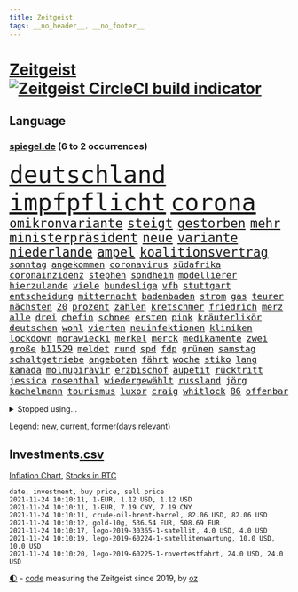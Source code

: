 ```yaml
---
title: Zeitgeist
tags: __no_header__, __no_footer__
---
```


# [Zeitgeist](https://oliz.io/zeitgeist/) [![Zeitgeist CircleCI build indicator](https://circleci.com/gh/ooz/zeitgeist.svg?style=shield)](https://circleci.com/gh/ooz/zeitgeist)

## Language

<h3><a href="https://www.spiegel.de" target="_blank">spiegel.de</a> (6 to 2 occurrences)</h3>
<p style="font-family:monospace">
<span style="font-size:32pt"><a href="news_links.html#deutschland" class="current">deutschland</a></span>
<span style="font-size:32pt"><a href="news_links.html#impfpflicht" class="current">impfpflicht</a></span>
<span style="font-size:32pt"><a href="news_links.html#corona" class="current">corona</a></span>
<br>
<span style="font-size:17pt"><a href="news_links.html#omikronvariante" class="new">omikronvariante</a></span>
<span style="font-size:17pt"><a href="news_links.html#steigt" class="current">steigt</a></span>
<span style="font-size:17pt"><a href="news_links.html#gestorben" class="current">gestorben</a></span>
<span style="font-size:17pt"><a href="news_links.html#mehr" class="current">mehr</a></span>
<span style="font-size:17pt"><a href="news_links.html#ministerpräsident" class="current">ministerpräsident</a></span>
<span style="font-size:17pt"><a href="news_links.html#neue" class="current">neue</a></span>
<span style="font-size:17pt"><a href="news_links.html#variante" class="current">variante</a></span>
<span style="font-size:17pt"><a href="news_links.html#niederlande" class="current">niederlande</a></span>
<span style="font-size:17pt"><a href="news_links.html#ampel" class="current">ampel</a></span>
<span style="font-size:17pt"><a href="news_links.html#koalitionsvertrag" class="current">koalitionsvertrag</a></span>
<br>
<span style="font-size:12pt"><a href="news_links.html#sonntag" class="current">sonntag</a></span>
<span style="font-size:12pt"><a href="news_links.html#angekommen" class="current">angekommen</a></span>
<span style="font-size:12pt"><a href="news_links.html#coronavirus" class="current">coronavirus</a></span>
<span style="font-size:12pt"><a href="news_links.html#südafrika" class="current">südafrika</a></span>
<span style="font-size:12pt"><a href="news_links.html#coronainzidenz" class="current">coronainzidenz</a></span>
<span style="font-size:12pt"><a href="news_links.html#stephen" class="current">stephen</a></span>
<span style="font-size:12pt"><a href="news_links.html#sondheim" class="new">sondheim</a></span>
<span style="font-size:12pt"><a href="news_links.html#modellierer" class="new">modellierer</a></span>
<span style="font-size:12pt"><a href="news_links.html#hierzulande" class="current">hierzulande</a></span>
<span style="font-size:12pt"><a href="news_links.html#viele" class="current">viele</a></span>
<span style="font-size:12pt"><a href="news_links.html#bundesliga" class="current">bundesliga</a></span>
<span style="font-size:12pt"><a href="news_links.html#vfb" class="current">vfb</a></span>
<span style="font-size:12pt"><a href="news_links.html#stuttgart" class="current">stuttgart</a></span>
<span style="font-size:12pt"><a href="news_links.html#entscheidung" class="current">entscheidung</a></span>
<span style="font-size:12pt"><a href="news_links.html#mitternacht" class="current">mitternacht</a></span>
<span style="font-size:12pt"><a href="news_links.html#badenbaden" class="current">badenbaden</a></span>
<span style="font-size:12pt"><a href="news_links.html#strom" class="current">strom</a></span>
<span style="font-size:12pt"><a href="news_links.html#gas" class="current">gas</a></span>
<span style="font-size:12pt"><a href="news_links.html#teurer" class="current">teurer</a></span>
<span style="font-size:12pt"><a href="news_links.html#nächsten" class="current">nächsten</a></span>
<span style="font-size:12pt"><a href="news_links.html#20" class="current">20</a></span>
<span style="font-size:12pt"><a href="news_links.html#prozent" class="current">prozent</a></span>
<span style="font-size:12pt"><a href="news_links.html#zahlen" class="current">zahlen</a></span>
<span style="font-size:12pt"><a href="news_links.html#kretschmer" class="current">kretschmer</a></span>
<span style="font-size:12pt"><a href="news_links.html#friedrich" class="current">friedrich</a></span>
<span style="font-size:12pt"><a href="news_links.html#merz" class="current">merz</a></span>
<span style="font-size:12pt"><a href="news_links.html#alle" class="current">alle</a></span>
<span style="font-size:12pt"><a href="news_links.html#drei" class="current">drei</a></span>
<span style="font-size:12pt"><a href="news_links.html#chefin" class="current">chefin</a></span>
<span style="font-size:12pt"><a href="news_links.html#schnee" class="current">schnee</a></span>
<span style="font-size:12pt"><a href="news_links.html#ersten" class="current">ersten</a></span>
<span style="font-size:12pt"><a href="news_links.html#pink" class="new">pink</a></span>
<span style="font-size:12pt"><a href="news_links.html#kräuterlikör" class="new">kräuterlikör</a></span>
<span style="font-size:12pt"><a href="news_links.html#deutschen" class="current">deutschen</a></span>
<span style="font-size:12pt"><a href="news_links.html#wohl" class="current">wohl</a></span>
<span style="font-size:12pt"><a href="news_links.html#vierten" class="current">vierten</a></span>
<span style="font-size:12pt"><a href="news_links.html#neuinfektionen" class="current">neuinfektionen</a></span>
<span style="font-size:12pt"><a href="news_links.html#kliniken" class="current">kliniken</a></span>
<span style="font-size:12pt"><a href="news_links.html#lockdown" class="current">lockdown</a></span>
<span style="font-size:12pt"><a href="news_links.html#morawiecki" class="current">morawiecki</a></span>
<span style="font-size:12pt"><a href="news_links.html#merkel" class="current">merkel</a></span>
<span style="font-size:12pt"><a href="news_links.html#merck" class="current">merck</a></span>
<span style="font-size:12pt"><a href="news_links.html#medikamente" class="current">medikamente</a></span>
<span style="font-size:12pt"><a href="news_links.html#zwei" class="current">zwei</a></span>
<span style="font-size:12pt"><a href="news_links.html#große" class="current">große</a></span>
<span style="font-size:12pt"><a href="news_links.html#b11529" class="new">b11529</a></span>
<span style="font-size:12pt"><a href="news_links.html#meldet" class="current">meldet</a></span>
<span style="font-size:12pt"><a href="news_links.html#rund" class="current">rund</a></span>
<span style="font-size:12pt"><a href="news_links.html#spd" class="current">spd</a></span>
<span style="font-size:12pt"><a href="news_links.html#fdp" class="current">fdp</a></span>
<span style="font-size:12pt"><a href="news_links.html#grünen" class="current">grünen</a></span>
<span style="font-size:12pt"><a href="news_links.html#samstag" class="current">samstag</a></span>
<span style="font-size:12pt"><a href="news_links.html#schaltgetriebe" class="new">schaltgetriebe</a></span>
<span style="font-size:12pt"><a href="news_links.html#angeboten" class="current">angeboten</a></span>
<span style="font-size:12pt"><a href="news_links.html#fährt" class="current">fährt</a></span>
<span style="font-size:12pt"><a href="news_links.html#woche" class="current">woche</a></span>
<span style="font-size:12pt"><a href="news_links.html#stiko" class="current">stiko</a></span>
<span style="font-size:12pt"><a href="news_links.html#lang" class="current">lang</a></span>
<span style="font-size:12pt"><a href="news_links.html#kanada" class="current">kanada</a></span>
<span style="font-size:12pt"><a href="news_links.html#molnupiravir" class="current">molnupiravir</a></span>
<span style="font-size:12pt"><a href="news_links.html#erzbischof" class="current">erzbischof</a></span>
<span style="font-size:12pt"><a href="news_links.html#aupetit" class="new">aupetit</a></span>
<span style="font-size:12pt"><a href="news_links.html#rücktritt" class="current">rücktritt</a></span>
<span style="font-size:12pt"><a href="news_links.html#jessica" class="current">jessica</a></span>
<span style="font-size:12pt"><a href="news_links.html#rosenthal" class="current">rosenthal</a></span>
<span style="font-size:12pt"><a href="news_links.html#wiedergewählt" class="current">wiedergewählt</a></span>
<span style="font-size:12pt"><a href="news_links.html#russland" class="current">russland</a></span>
<span style="font-size:12pt"><a href="news_links.html#jörg" class="current">jörg</a></span>
<span style="font-size:12pt"><a href="news_links.html#kachelmann" class="new">kachelmann</a></span>
<span style="font-size:12pt"><a href="news_links.html#tourismus" class="current">tourismus</a></span>
<span style="font-size:12pt"><a href="news_links.html#luxor" class="new">luxor</a></span>
<span style="font-size:12pt"><a href="news_links.html#craig" class="current">craig</a></span>
<span style="font-size:12pt"><a href="news_links.html#whitlock" class="new">whitlock</a></span>
<span style="font-size:12pt"><a href="news_links.html#86" class="current">86</a></span>
<span style="font-size:12pt"><a href="news_links.html#offenbar" class="current">offenbar</a></span>
</p>
<details>
<summary>Stopped using...</summary>
<p class="former" style="font-size:12pt">
geboten(401) podium(401) senat(401) stattdessen(401) wirkte(401) internationaler(400) modelle(400) prüfen(400) unmöglich(400) versprach(400) abgeordnete(399) appelliert(399) bundestags(399) eher(399) humanitäre(399) annegret(398) anzeige(398) ausgebrochen(398) eindrücke(398) entlassung(398) gefallen(398) infolge(398) john(398) krampkarrenbauer(398) strategie(398) street(398) timo(398) verteidigungsministerin(398) warnung(398) 6(397) antarktis(397) bayerns(397) befinden(397) charlie(397) dietmar(397) halt(397) himmel(397) homosexualität(397) israelische(397) kanzlerkandidat(397) konfrontiert(397) löst(397) pakistan(397) ronald(397) verschärfen(397) vorher(397) ausstieg(396) autofahrerin(396) coronainfizierte(396) geglückt(396) geschichten(396) her(396) verärgert(396) wechseln(396) überlebte(396) 35(395) aktuell(395) beschäftigt(395) botschaften(395) büros(395) ertragen(395) isolation(395) kauft(395) kontrollieren(395) summe(395) talent(395) who(395) besonderen(394) bruder(394) einsatzkräfte(394) ersetzen(394) großaufgebot(394) rechtsextremen(394) spott(394) terror(394) unabhängigkeit(394) vorliegt(394) weltwirtschaft(394) zwingt(394) abgang(393) arm(393) begeistern(393) brauchte(393) coronatest(393) ddr(393) fraktionschef(393) gedenken(393) gerhard(393) geschützt(393) gezeigt(393) hinweisen(393) höchste(393) ordnet(393) passieren(393) pocht(393) pole(393) rettungsschiff(393) verraten(393) and(392) aufmerksamkeit(392) gebraucht(392) nahmen(392) verbindung(392) verstößen(392) amnesty(391) brexit(391) favoriten(391) flüchten(391) haftstrafe(391) kandidat(391) problemen(391) zählen(391) 44(390) anschuldigungen(390) anthony(390) arbeitslosigkeit(390) aufstieg(390) berühmt(390) fahrzeuge(390) künstler(390) leid(390) mancherorts(390) meinem(390) persönlich(390) r(390) senkt(390) souverän(390) stammen(390) zentrum(390) big(389) erbe(389) finanzieren(389) gebaut(389) kräftig(389) metropolen(389) rechts(389) siegte(389) volksrepublik(389) 94(388) bad(388) bestehen(388) potsdam(388) schwangere(388) schweigen(388) übernahme(388) abwehr(387) auftrag(387) dubai(387) hunderten(387) lehnen(387) mauer(387) stuft(387) trafen(387) unwetter(387) veröffentlichte(387) erkrankung(386) fortgesetzt(386) freigestellt(386) image(386) schwester(386) wende(386) üben(386) extremen(385) gestritten(385) heißen(385) rekordhoch(385) schwerem(385) schwieg(385) vorsprung(385) wurzeln(385) zinsen(385) 34(384) 4(384) 55(384) attacken(384) auskunft(384) langen(384) schöne(384) weitergegeben(384) wochenlang(384) zivilen(384) überlassen(384) bewertung(383) erkenntnisse(383) format(383) gedreht(383) gelöst(383) jennifer(383) kanzlerschaft(383) andrej(382) deutschem(382) erschüttert(382) schäuble(382) 19jährige(381) anzeichen(381) aufnahme(381) dominanz(381) düstere(381) erinnern(381) freie(381) leichtathletik(381) moskaus(381) rassistischen(381) stärke(381) zustände(381) 61(380) echten(380) schönsten(380) tür(380) dich(379) filmen(379) reichsten(379) todesopfer(379) geführt(378) holocaust(378) verfehlt(378) arabische(377) herr(377) loswerden(377) ostsee(377) abkehr(376) sitzung(376) spotify(376) 900(375) frisch(375) genauso(375) general(375) nachgewiesen(375) bangkok(374) politikerin(374) spitzenreiter(374) uefa(374) begeistert(373) herz(373) hunger(373) real(373) startups(373) empfehlung(372) erdbeben(372) fehlten(372) vieles(372) moschee(371) premierministers(371) rose(371) zugelassenen(371) golden(370) architekt(369) bartsch(369) retter(369) vorgegangen(369) tvserie(368) antrag(367) ausgesetzt(367) bruce(367) engpässe(367) erstattet(367) km/h(367) rahmen(367) schneider(367) 19jähriger(366) kunstwerk(366) rasen(366) football(365) sicherheitsgesetz(365) boomen(364) bürgerinnen(364) erfährt(363) hinterlässt(362) wirbel(362) enthüllungen(361) impfstoffe(361) vergangen(361) warfen(361) angewiesen(360) bundeswehrsoldaten(360) flagge(360) staus(360) ämter(360) fußballem(359) haustür(359) kapitel(359) festhalten(358) flächen(358) söhne(358) herausforderung(357) katharina(357) klees(357) patzt(357) präsidentschaft(356) dortmunder(355) chemikalien(354) geblieben(354) schätzen(354) abgeschlossen(352) gegenmaßnahmen(352) tuchel(352) überfordert(352) unterbrochen(350) coronaimpfstoffs(349) sicherheitsvorkehrungen(348) zentimeter(348) plattform(347) spionage(347) herausforderungen(346) fluss(345) impfdosen(345) spacex(345) beherrschen(344) gebieten(344) missbrauchskomplex(344) staatsoberhaupt(344) inhaftierten(343) tschechische(343) ausgetragen(342) service(341) bundesverfassungsgerichts(340) farbe(340) olympiasiegerin(340) palästinenser(340) vakzinen(339) vergeltung(339) durchsuchen(338) vorlegen(338) häuslicher(337) entführt(336) flog(336) gesichter(336) coronalockerungen(335) höchstens(335) möglichkeit(335) ertrank(333) indiana(333) größe(332) gewusst(331) cdu/csu(330) trugen(329) prozessbeginn(328) formen(326) rechter(326) unfällen(324) 13jährige(321) saale(319) 58(318) schärfer(316) dankt(313) würzburg(313) leiter(309) wetterdienst(306) außergewöhnlich(303) befanden(300) unterschrift(297) urlaubsinsel(296) knappen(295) gewinne(293) eingehen(292) zusätzlichen(289) andy(286) anna(286) autobauer(279) karriereende(279) blaue(276) unwahrscheinlich(276) verschickt(273) iii(270) abreise(269) taucher(269) silber(265) 230(264) containerschiff(261) spdkanzlerkandidat(261) kaffee(256) bahnverkehr(255) relevant(255) fluggesellschaft(252) recherche(248) verstörend(247) abbruch(246) echter(245) steuerhinterziehung(244) rausch(243) grundrechte(240) beschreiben(239) strebt(238) freizugeben(237) premierministerin(237) abheben(236) elfjährigen(236) vonovia(236) ärmsten(236) konservative(235) email(234) schwerin(234) übersehen(233) einsätzen(232) szenarien(231) durchschnitt(229) pressefreiheit(227) boxen(223) gebeten(218) beleidigte(217) rekordtief(214) proben(213) lieder(212) gewalttat(210) erdoğans(208) zahlungsmittel(208) verlag(204) idol(203) fasst(202) gauland(199) heldin(198) aufhören(197) institute(194) regierungstruppen(191) poleposition(190) verzweifelte(186) achtung(185) simone(183) vereine(183) dynamo(182) grünes(182) crystal(180) potsdamer(180) krieges(179) trier(179) 2013(178) übergriff(178) ausgelassen(177) begraben(177) hamas(177) partygäste(176) 25jährige(175) folgten(175) kiffen(175) 800(172) birgt(172) busfahrer(172) 21jährige(171) vertrieben(170) serienmörder(169) agnes(168) bond(168) heizöl(168) maier(168) bremste(167) jonathan(167) festnehmen(166) seltenes(166) vorurteilen(166) pipelines(165) hardliner(164) kurzstreckenflüge(164) stärkere(164) auszusetzen(163) erwarte(163) notenbank(163) palästinensische(163) peinlich(163) 83(162) baum(162) bereichern(162) plakat(162) riesiger(161) thriller(161) eigner(160) autofahrern(159) engagiert(159) gegend(158) gesprungen(158) wall(158) wirkten(157) flohen(156) nrwcdu(156) serbien(156) jamie(155) vorsicht(155) schwieriges(153) auftaktspiel(152) bürgern(150) tribüne(149) parkplatz(148) zusammenarbeiten(148) psychologen(147) weser(147) pandemien(145) spaziergänger(145) welterfolg(145) erlebnisse(144) fotografen(144) lee(143) treibstoff(142) homophober(141) pendler(141) staatspräsidenten(141) benzinpreis(140) lloyd(140) cumexskandal(139) end(139) truppe(139) netzwerks(138) scheiterten(138) finder(137) sammelt(137) verarbeiten(137) bestseller(136) machtwechsel(136) frühzeitig(135) getrieben(135) profil(135) aktueller(134) großstädter(134) sergej(134) ardern(133) jacinda(133) lkwunfall(133) neuseelands(133) auswärtige(132) inflationsrate(132) journal(132) atommüll(131) denis(131) erwähnt(131) lebensmitteln(131) rechtsstaatlichkeit(131) ausrücken(130) unseres(130) schwulen(129) tankstelle(129) vereinbarte(129) eisberge(128) jeweiligen(128) 60000(127) kontinuierlich(127) millionenentschädigung(127) sogleich(127) giftigen(126) aufregendsten(125) aufsichtsratschef(125) bemängelt(125) verbesserungen(124) erhöhtes(123) ressort(123) bekennt(122) furcht(122) 108(121) frühestens(121) küssen(121) 9(120) rückstau(120) warte(120) süßes(119) verrückt(119) visa(119) anwesen(118) senatoren(118) unterrichten(118) ausgabe(117) heim(117) süddeutschland(117) funk(116) tibet(116) verbunden(116) beides(115) justizstreit(115) psychiatrie(115) operiert(114) lukaku(113) piraten(113) romelu(113) städter(113) usmilitär(113) axel(112) miloš(112) zeman(112) hamburgs(111) missbrauchte(111) alqaida(110) grenzkontrollen(110) symptomen(110) bdi(109) lesung(109) werkstatt(109) zugestimmt(109) blind(108) colorado(108) sang(108) ätna(108) 1994(107) übte(107) drohten(106) holocaustüberlebende(106) verstorben(106) stadions(105) gremium(104) wiegt(104) zauber(104) kosovo(103) disney(102) nrwministerpräsident(102) raser(102) statements(102) abschiebungen(101) ermordung(101) fällig(101) gedroht(101) laxe(101) löbel(101) nikolas(101) 31jährige(100) glänzt(100) thiel(100) whistleblower(99) fossilen(98) justizreform(98) messerstecher(98) traten(98) weibliche(98) basketballer(97) verhaftungen(97) allgemeinwissen(96) klug(96) medaillen(96) wissenstest(96) konzerns(95) kuriose(95) websites(95) mitgerissen(94) handgreiflich(93) siebzigerjahren(93) streitthemen(93) visionen(93) amoklauf(92) beliebte(92) bestzeit(92) regelwerk(92) abbauen(91) barley(91) kapitolsturm(91) katarina(91) verlorenen(91) überarbeitet(91) 0(90) dürren(90) entzieht(90) körperlichen(90) nachhaltiger(90) schätzt(90) verbannt(90) angegangen(89) bereitgestellt(89) bundesbankchef(89) herd(89) moral(89) weidmann(89) atomwaffen(88) aufnimmt(88) erbitterten(88) gestern(88) kajak(88) parlaments(88) romy(88) schwul(88) stromschlag(88) syrische(88) tieres(88) zaza(88) 360(87) berühmteste(87) group(87) lasso(87) splitterpartei(87) verbraucherzentrale(87) anschließenden(86) cumexurteil(86) electric(86) erwischte(86) jutta(86) netzwerke(86) schmilzt(86) westküste(86) abzuwälzen(85) ali(85) ereignete(85) produktionen(85) sechste(85) 1999(84) beschimpfungen(84) erkrankte(84) flutkatastrophen(84) nachspielzeit(84) spencer(84) wmgold(84) carli(83) ch(83) schwebebalken(83) sektor(83) uniform(83) verbinden(83) heike(82) nbaprofi(82) smartphoneindustrie(82) stonehenge(82) verkehrt(82) abitur(81) angemeldet(81) eswatini(81) gewählte(81) mswati(81) pfefferspray(81) swasiland(81) unterdurchschnittlich(81) verstoßes(81) brillieren(80) böen(80) selbstbewusst(80) usermittler(80) ächzt(80) abzuschaffen(79) angepackt(79) anhängern(79) befürchtete(79) fahrerinnen(79) hochrangiges(79) umweltfreundlicher(79) verhängten(79) bewohnte(78) kräftiger(78) langes(78) samsungerbe(78) schönheitsidealen(78) sowjetrepublik(78) ungefragt(78) yong(78) guinea(77) gültig(77) immobilienkonzerns(77) inn(77) langweilig(77) 'ndrangheta(76) klimaministerium(76) neugeborenen(76) tester(76) bundestagspräsidium(75) prekäre(75) senator(75) weltklimarats(75) erschien(74) gunst(74) häfen(74) nachbarstaaten(74) verlagschef(74) wohneinheiten(74) inneren(73) kohls(73) raucher(73) regisseurs(73) gewohnt(72) human(72) lenken(72) rights(72) siegfried(72) unbequeme(72) watch(72) antje(71) betreffen(71) einbringen(71) losgegangen(71) note(71) passagierzahlen(71) saisonspiel(71) zurückgegeben(71) beschleunigung(70) früherem(70) hingewiesen(70) thrillern(70) werken(70) z(70) fiat(69) regierte(69) saisonauftakt(69) sitzordnung(69) verspürt(69) eugeldern(68) kohleverstromung(68) kusama(68) ratsam(68) spielmacher(68) uneinig(68) veruntreut(68) yayoi(68) 650000(67) amokfahrt(67) nachlass(67) traut(67) desolaten(66) hindern(66) nicholas(66) samsungs(66) terrorverdacht(66) verwechselt(66) erklärten(65) hilferufe(65) nacken(65) relativ(65) spaziergang(65) umgekippt(65) wahlrecht(65) weitverbreitete(65) makler(64) revolutionierte(64) streitkräften(64) wahlkampfauftakt(64) elvis(63) niedergeschlagen(63) pflanze(63) presley(63) söhnen(63) versuchter(63) zwölfjähriger(63) geschwindigkeiten(62) poltert(62) faktoren(61) körpergröße(61) springer(61) verzeichnen(61) zelten(61) dgb(60) erleichterung(60) fühlten(60) kooperieren(60) kreta(60) irritiert(59) manfred(59) starstürmer(59) uskünstler(59) wiedergeburt(59) bebte(58) einkommensteuer(58) einwanderungspolitik(58) klimawende(58) rosen(58) teamkollege(58) bands(57) blaulicht(57) gelte(57) hexe(57) mastercard(57) berufliches(56) böse(56) privathaushalte(56) symbiose(56) 36jähriger(55) buchpreis(55) geordnete(55) hamid(55) schlagzeuger(55) staatsbürgerin(55) staatspräsident(55) delivery(54) forever(54) gerichtsurteil(54) hero(54) lkwfahrern(54) pantherfortsetzung(54) preiserhöhungen(54) staatsanwältin(54) villeneuve(54) vorüber(54) wakanda(54) wirbelsturm(54) anhörung(53) drummer(53) gescheiterte(53) krieger(53) laufzeit(53) oper(53) exakt(52) gehirn(52) grenzbeamte(52) kommissarin(52) ägäis(52) bisweilen(51) blättern(51) covidpatienten(51) weiblicher(51) 316(50) cringe(50) defekten(50) erpressung(50) medienhäuser(50) telefonnummer(50) balloon(49) gewerkschaftsbundes(49) gleichen(49) pflegekraft(49) versammlung(49) werner(49) durchbrechen(48) erfreut(48) grote(48) innensenator(48) jasmina(48) kampfabstimmung(48) kuhnke(48) millionenbußgeld(48) pimmel(48) tuchfühlung(48) arktis(47) rücktrittsforderungen(47) überreicht(47) 876(46) ausgetauscht(46) kzgedenkstätte(46) spiegelinterview(46) stach(46) state(46) angehören(45) brady(45) briefen(45) lahmt(45) neunzigerjahre(45) saudischen(45) adeyemi(44) eindringlich(44) radikalen(44) spdvorsitzende(44) vergessenheit(44) verhütungsmittel(44) überschaubare(44) archiv(43) genfer(43) newcastle(43) topökonom(43) kinderinterview(42) tabelle(42) verlorene(42) w(42) zugesehen(42) bahnradsport(41) bundestagswahlen(41) fußballers(41) handlungsdruck(41) haqqani(41) intellektuellen(41) machete(41) orientierung(41) rauchen(41) sirajuddin(41) vormonat(41) wmkonkurrenten(41) feindbild(40) thematisieren(40) worum(40) beschwor(39) brooklyn(39) championsleaguespiel(39) exklusiven(39) gegensätze(39) geheim(39) gründers(39) limburg(39) verlagen(39) 81jähriger(38) atomuboote(38) auszugehen(38) routine(38) räumung(38) tierschutzgesetz(38) wayne(38) 19jährigen(37) entführte(37) indopazifik(37) straftaten(37) bergbau(36) grippe(36) papiermangel(36) saudiarabiens(36) siedlung(36) agenda(35) bombenanschlag(35) leslie(35) modeste(35) riskieren(35) wettrüsten(35) zuflucht(35) durchschnittlich(34) hausdurchsuchung(34) mad(34) maike(34) menschlichen(34) söldnertruppe(34) beben(33) dreier(33) furchner(33) gange(33) irmgard(33) koeman(33) kzsekretärin(33) mehrfamilienhaus(32) straftäter(32) gaskonzern(31) gefälschtem(31) mitmischen(31) solidarisch(31) sparte(31) feministisch(30) inhalt(30) lächerlich(30) mittelfinger(30) vermitteln(30) vermögensteuer(30) überragender(30) abstinent(29) babiš(29) coronaeinbruch(29) freihandelsabkommen(29) gazpromkonzern(29) jährlich(29) kriegsschiff(29) rauswurf(29) straßenbau(29) türsteher(29) cumexgeschäften(28) fraktionsstärke(28) iranisches(28) sexleben(28) wehrlos(28) bestehenden(27) bundestagsfraktion(27) dave(27) göteborg(27) 96jährige(26) deutschlandweit(26) itzehoe(26) mützenich(26) nachfolgern(26) unterstützten(26) zugausfällen(26) comingout(25) richtern(25) sozialdemokrat(25) zurückgezogen(25) erstellen(24) falschinformationen(24) gasmarkt(24) leder(24) nicolas(24) zentralen(24) abgelegensten(23) brexitkrise(23) cancel(23) culture(23) faszinierend(23) mächtig(23) turnen(23) unangenehmen(23) zusätzlicher(23) banner(22) ema(22) dachau(21) gaslieferungen(21) hochland(21) politisches(21) wmrhythmus(21) altstadt(20) fernverkehr(20) grundversorgung(20) irving(20) kyrie(20) losgehen(20) rechnungsprüfer(20) spielerinnen(20) staatskosten(20) tabak(20) unterkunft(20) 78(19) blackout(19) foltervideos(19) steckten(19) datenleck(18) lieferwagen(18) peinliches(18) rückfällig(18) schiene(18) vergibt(18) wahldebakel(18) bedrängt(17) haifa(17) hinterbliebenen(17) kollaboration(17) raketenabwehr(17) reizgas(17) ruhig(17) streich(17) warburg(17) zeitgeist(17) fanartikel(16) köpi(16) massenschlägerei(16) steuerdeals(16) verprügelt(16) borchardt(15) erzeugt(15) leinwand(15) schlachter(15) sssiggi(15) wohnheim(15) 151(14) blutproben(14) diwstudie(14) hernández(14) hyperschallrakete(14) kläger(14) reanimieren(14) streamer(14) vorlage(14) 1974(13) abtreibungsverbot(13) aufträgen(13) cdumachtkampf(13) einhalt(13) erna(13) express(13) filmteam(13) gasversorgung(13) meeresspiegels(13) misshandeln(13) övp(13) gaspreisen(12) netflixshow(12) 174(11) bidenregierung(11) grundstück(11) simuliert(11) staates(11)
</p>
</details>
<p>Legend: <span class="new">new</span>, <span class="current">current</span>, <span class="former">former(days relevant)</span></p>

## Investments[.csv](investments.csv)

[Inflation Chart](https://inflationchart.com),
[Stocks in BTC](https://stonksinbtc.xyz/)

```
date, investment, buy price, sell price
2021-11-24 10:10:11, 1-EUR, 1.12 USD, 1.12 USD
2021-11-24 10:10:11, 1-EUR, 7.19 CNY, 7.19 CNY
2021-11-24 10:10:11, crude-oil-brent-barrel, 82.06 USD, 82.06 USD
2021-11-24 10:10:12, gold-10g, 536.54 EUR, 508.69 EUR
2021-11-24 10:10:17, lego-2019-30365-1-satellit, 4.0 USD, 4.0 USD
2021-11-24 10:10:19, lego-2019-60224-1-satellitenwartung, 10.0 USD, 10.0 USD
2021-11-24 10:10:20, lego-2019-60225-1-rovertestfahrt, 24.0 USD, 24.0 USD
```

<footer>
<a href="javascript:toggleTheme()" class="nav">🌓</a>
- <a href="https://github.com/ooz/zeitgeist">code</a> measuring the Zeitgeist since 2019, by <a href="https://oliz.io">oz</a>
</footer>
